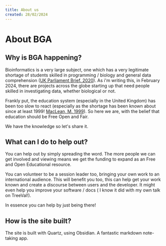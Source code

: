 ```yaml
---
title: About us
created: 28/02/2024
---
```

# About BGA
## Why is BGA happening?
Bioinformatics is a very large subject, one which has a very legitimate shortage of students  skilled in programming / biology and general data comprehension ([UK Parliament Brief. 2020](https://researchbriefings.files.parliament.uk/documents/POST-PN-0697/POST-PN-0697.pdf)). As i'm writing this, in February 2024, there are projects across the globe starting up that need people skilled in investigating data, whether biological or not.

Frankly put, the education system (especially in the United Kingdom) has been too slow to react (especially as the shortage has been known about since at least 1999! [MacLean, M. 1999](https://www.nature.com/articles/43269)). So here we are, with the belief that education should be Free Open and Fair. 

We have the knowledge so let's share it.

## What can I do to help out?
You can help out by simply spreading the word. The more people we can get involved and viewing means we get the funding to expand as an Free and Open Educational resource.

You can volunteer to be a session leader too, bringing your own work to an international audience. This will benefit you too, this can help get your work known and create a discourse between users and the developer. It might even help you improve your software / docs ( I know it did with my own talk on TreeVal!).

In essence you can help by just being there!

## How is the site built?
The site is built with Quartz, using Obsidian. A fantastic markdown note-taking app. 